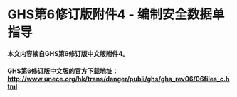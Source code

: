 # GHS第6修订版附件4 - 编制安全数据单指导

#### 本文内容摘自GHS第6修订版中文版附件4。
#### GHS第6修订版中文版的官方下载地址：http://www.unece.org/hk/trans/danger/publi/ghs/ghs_rev06/06files_c.html